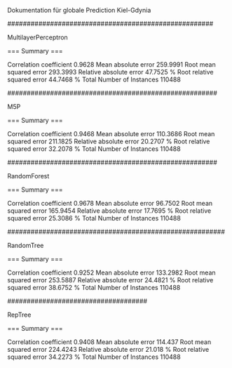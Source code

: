 Dokumentation für globale Prediction Kiel-Gdynia

#####################################################

MultilayerPerceptron

=== Summary ===

Correlation coefficient                  0.9628
Mean absolute error                    259.9991
Root mean squared error                293.3993
Relative absolute error                 47.7525 %
Root relative squared error             44.7468 %
Total Number of Instances           110488     


######################################################

M5P

=== Summary ===

Correlation coefficient                  0.9468
Mean absolute error                    110.3686
Root mean squared error                211.1825
Relative absolute error                 20.2707 %
Root relative squared error             32.2078 %
Total Number of Instances           110488     

######################################################

RandomForest

=== Summary ===

Correlation coefficient                  0.9678
Mean absolute error                     96.7502
Root mean squared error                165.9454
Relative absolute error                 17.7695 %
Root relative squared error             25.3086 %
Total Number of Instances           110488     

########################################################

RandomTree

=== Summary ===

Correlation coefficient                  0.9252
Mean absolute error                    133.2982
Root mean squared error                253.5887
Relative absolute error                 24.4821 %
Root relative squared error             38.6752 %
Total Number of Instances           110488    

####################################

RepTree

=== Summary ===

Correlation coefficient                  0.9408
Mean absolute error                    114.437
Root mean squared error                224.4243
Relative absolute error                 21.018  %
Root relative squared error             34.2273 %
Total Number of Instances           110488    
